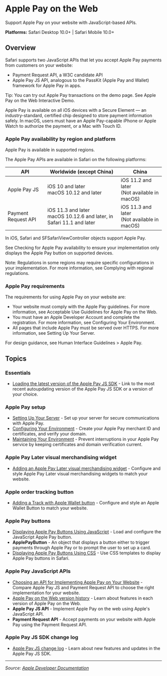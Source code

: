# Apple Pay on the Web

Support Apple Pay on your website with JavaScript-based APIs.

**Platforms:** Safari Desktop 10.0+ | Safari Mobile 10.0+

## Overview

Safari supports two JavaScript APIs that let you accept Apple Pay payments from customers on your website:

- Payment Request API, a W3C candidate API
- Apple Pay JS API, analogous to the PassKit (Apple Pay and Wallet) framework for Apple Pay in apps.

Tip: You can try out Apple Pay transactions on the demo page. See Apple Pay on the Web Interactive Demo.

Apple Pay is available on all iOS devices with a Secure Element — an industry-standard, certified chip designed to store payment information safely. In macOS, users must have an Apple Pay-capable iPhone or Apple Watch to authorize the payment, or a Mac with Touch ID.

### Apple Pay availability by region and platform

Apple Pay is available in supported regions.

The Apple Pay APIs are available in Safari on the following platforms:

| API | Worldwide (except China) | China |
|-----|-------------------------|--------|
| Apple Pay JS | iOS 10 and later<br>macOS 10.12 and later | iOS 11.2 and later<br>(Not available in macOS) |
| Payment Request API | iOS 11.3 and later<br>macOS 10.12.6 and later, in Safari 11.1 and later | iOS 11.3 and later<br>(Not available in macOS) |

In iOS, Safari and SFSafariViewController objects support Apple Pay.

See Checking for Apple Pay availability to ensure your implementation only displays the Apple Pay button on supported devices.

Note: Regulations in some regions may require specific configurations in your implementation. For more information, see Complying with regional regulations.

### Apple Pay requirements

The requirements for using Apple Pay on your website are:

- Your website must comply with the Apple Pay guidelines. For more information, see Acceptable Use Guidelines for Apple Pay on the Web.
- You must have an Apple Developer Account and complete the registration. For more information, see Configuring Your Environment.
- All pages that include Apple Pay must be served over HTTPS. For more information, see Setting Up Your Server.

For design guidance, see Human Interface Guidelines > Apple Pay.

## Topics

### Essentials
- [Loading the latest version of the Apple Pay JS SDK](https://developer.apple.com/documentation/ApplePayontheWeb/loading_the_latest_version_of_the_apple_pay_js_sdk) - Link to the most recent autoupdating version of the Apple Pay JS SDK or a version of your choice.

### Apple Pay setup
- [Setting Up Your Server](https://developer.apple.com/documentation/ApplePayontheWeb/setting_up_your_server) - Set up your server for secure communications with Apple Pay.
- [Configuring Your Environment](https://developer.apple.com/documentation/ApplePayontheWeb/configuring_your_environment) - Create your Apple Pay merchant ID and certificates, and verify your domain.
- [Maintaining Your Environment](https://developer.apple.com/documentation/ApplePayontheWeb/maintaining_your_environment) - Prevent interruptions in your Apple Pay service by keeping certificates and domain verification current.

### Apple Pay Later visual merchandising widget
- [Adding an Apple Pay Later visual merchandising widget](https://developer.apple.com/documentation/ApplePayontheWeb/adding_an_apple_pay_later_visual_merchandising_widget) - Configure and style Apple Pay Later visual merchandising widgets to match your website.

### Apple order tracking button
- [Adding a Track with Apple Wallet button](https://developer.apple.com/documentation/ApplePayontheWeb/adding_a_track_with_apple_wallet_button) - Configure and style an Apple Wallet Button to match your website.

### Apple Pay buttons
- [Displaying Apple Pay Buttons Using JavaScript](https://developer.apple.com/documentation/ApplePayontheWeb/displaying_apple_pay_buttons_using_javascript) - Load and configure the JavaScript Apple Pay button.
- **ApplePayButton** - An object that displays a button either to trigger payments through Apple Pay or to prompt the user to set up a card.
- [Displaying Apple Pay Buttons Using CSS](https://developer.apple.com/documentation/ApplePayontheWeb/displaying_apple_pay_buttons_using_css) - Use CSS templates to display Apple Pay buttons in Safari.

### Apple Pay JavaScript APIs
- [Choosing an API for Implementing Apple Pay on Your Website](https://developer.apple.com/documentation/ApplePayontheWeb/choosing_an_api_for_implementing_apple_pay_on_your_website) - Compare Apple Pay JS and Payment Request API to choose the right implementation for your website.
- [Apple Pay on the Web version history](https://developer.apple.com/documentation/ApplePayontheWeb/apple_pay_on_the_web_version_history) - Learn about features in each version of Apple Pay on the Web.
- **Apple Pay JS API** - Implement Apple Pay on the web using Apple's JavaScript API.
- **Payment Request API** - Accept payments on your website with Apple Pay using the Payment Request API.

### Apple Pay JS SDK change log
- [Apple Pay JS change log](https://developer.apple.com/documentation/ApplePayontheWeb/apple_pay_js_change_log) - Learn about new features and updates in the Apple Pay JS SDK.

---

*Source: [Apple Developer Documentation](https://developer.apple.com/documentation/ApplePayontheWeb)*